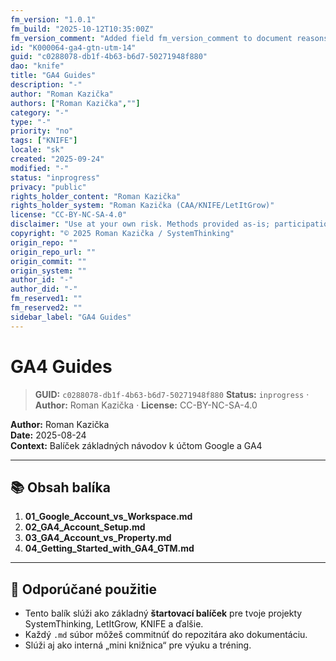 ```yaml
---
fm_version: "1.0.1"
fm_build: "2025-10-12T10:35:00Z"
fm_version_comment: "Added field fm_version_comment to document reasons for FM updates"
id: "K000064-ga4-gtn-utm-14"
guid: "c0288078-db1f-4b63-b6d7-50271948f880"
dao: "knife"
title: "GA4 Guides"
description: "-"
author: "Roman Kazička"
authors: ["Roman Kazička",""]
category: "-"
type: "-"
priority: "no"
tags: ["KNIFE"]
locale: "sk"
created: "2025-09-24"
modified: "-"
status: "inprogress"
privacy: "public"
rights_holder_content: "Roman Kazička"
rights_holder_system: "Roman Kazička (CAA/KNIFE/LetItGrow)"
license: "CC-BY-NC-SA-4.0"
disclaimer: "Use at your own risk. Methods provided as-is; participation is voluntary and context-aware."
copyright: "© 2025 Roman Kazička / SystemThinking"
origin_repo: ""
origin_repo_url: ""
origin_commit: ""
origin_system: ""
author_id: "-"
author_did: "-"
fm_reserved1: ""
fm_reserved2: ""
sidebar_label: "GA4 Guides"
---
```

# GA4 Guides

<!-- fm-visible: start -->
> **GUID:** `c0288078-db1f-4b63-b6d7-50271948f880`
> **Status:** `inprogress` · **Author:** Roman Kazička · **License:** CC-BY-NC-SA-4.0
<!-- fm-visible: end -->

**Author:** Roman Kazička  
**Date:** 2025-08-24  
**Context:** Balíček základných návodov k účtom Google a GA4

---

## 📚 Obsah balíka

1. **01_Google_Account_vs_Workspace.md**  
2. **02_GA4_Account_Setup.md**  
3. **03_GA4_Account_vs_Property.md**  
4. **04_Getting_Started_with_GA4_GTM.md**  

---

## 🎯 Odporúčané použitie
- Tento balík slúži ako základný **štartovací balíček** pre tvoje projekty SystemThinking, LetItGrow, KNIFE a ďalšie.  
- Každý `.md` súbor môžeš commitnúť do repozitára ako dokumentáciu.  
- Slúži aj ako interná „mini knižnica“ pre výuku a tréning.
